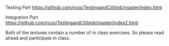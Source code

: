 Testing Part https://github.com/rcos/TestingandCI/blob/master/index.html

Integration Part https://github.com/rcos/TestingandCI/blob/master/index2.html

Both of the lectures contain a number of in class exercises. So please read ahead and participate in class.
